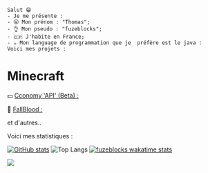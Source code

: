 ```
Salut 😁
- Je me présente :
- 😜 Mon prénom : "Thomas";
- 👌 Mon pseudo : "fuzeblocks";
- 🇨🇵 J'habite en France;
- ☕ Mon language de programmation que je  préfère est le java :
Voici mes projets :
```
# Minecraft 
💵 [Cconomy 'API' (Beta) :](https://github.com/fuzeblocks/Cconomy)

🏥 [FallBlood :](https://github.com/fuzeblocks/FallBlood) 

et d'autres..

Voici mes statistiques :

[![ GitHub stats](https://github-readme-stats.vercel.app/api?username=fuzeblocks)](https://github.com/anuraghazra/github-readme-stats)
![Top Langs](https://github-readme-stats.vercel.app/api/top-langs/?username=fuzeblocks&layout=compact)
[![fuzeblocks wakatime stats](https://github-readme-stats.vercel.app/api/wakatimefuzeblocks=ffflabs)](https://github.com/anuraghazra/github-readme-stats)


![](https://komarev.com/ghpvc/?username=fuzeblocks)
